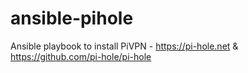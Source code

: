 # ansible-pihole
Ansible playbook to install PiVPN - https://pi-hole.net &amp; https://github.com/pi-hole/pi-hole
